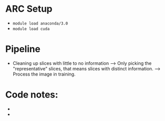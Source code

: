# ARC Setup
- `module load anaconda/3.0`
- `module load cuda`

# Pipeline
- Cleaning up slices with little to no information --> Only picking the "representative" slices, that means slices with distinct information. --> Process the image in training.

# Code notes: 
-
-